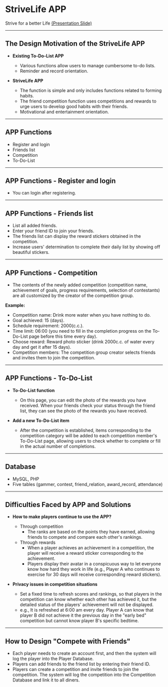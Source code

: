 # StriveLife APP
Strive for a better Life
[(Presentation Slide)](https://drive.google.com/file/d/1jkqYZkJ4xQWtfatLdBt8soHQ5vqtM5UK/view?usp=sharing)

---

## The Design Motivation of the StriveLife APP

- **Existing To-Do-List APP**
  - Various functions allow users to manage cumbersome to-do lists.
  - Reminder and record orientation.

- **StriveLife APP**
  - The function is simple and only includes functions related to forming habits.
  - The friend competition function uses competitions and rewards to urge users to develop good habits with their friends.
  - Motivational and entertainment orientation.

---

## APP Functions

- Register and login
- Friends list
- Competition
- To-Do-List

---

## APP Functions - Register and login

- You can login after registering.

---

## APP Functions - Friends list

- List all added friends.
- Enter your friend ID to join your friends.
- The friends list can display the reward stickers obtained in the competition.
- Increase users' determination to complete their daily list by showing off beautiful stickers.

---

## APP Functions - Competition

- The contents of the newly added competition (competition name, achievement of goals, progress requirements, selection of contestants) are all customized by the creator of the competition group.
  
**Example:**
  - Competition name: Drink more water when you have nothing to do.
  - Goal achieved: 15 (days).
  - Schedule requirement: 2000(c.c.).
  - Time limit: 06:00 (you need to fill in the completion progress on the To-Do-List page before this time every day).
  - Choose reward: Reward photo sticker (drink 2000c.c. of water every day and get it after 15 days).
  - Competition members: The competition group creator selects friends and invites them to join the competition.

---

## APP Functions - To-Do-List

- **To-Do-List function**
  - On this page, you can edit the photo of the rewards you have received. When your friends check your status through the friend list, they can see the photo of the rewards you have received.

- **Add a new To-Do-List item**
  - After the competition is established, items corresponding to the competition category will be added to each competition member's To-Do-List page, allowing users to check whether to complete or fill in the actual number of completions.

---

## Database

- MySQL, PHP
- Five tables (gammer, contest, friend_relation, award_record, attendance)

---

## Difficulties Faced by APP and Solutions

- **How to make players continue to use the APP?**
  - Through competition
    - The ranks are based on the points they have earned, allowing friends to compete and compare each other's rankings.
  - Through rewards
    - When a player achieves an achievement in a competition, the player will receive a reward sticker corresponding to the achievement.
    - Players display their avatar in a conspicuous way to let everyone know how hard they work in life (e.g., Player A who continues to exercise for 30 days will receive corresponding reward stickers).

- **Privacy issues in competition situations**
  - Set a fixed time to refresh scores and rankings, so that players in the competition can know whether each other has achieved it, but the detailed status of the players' achievement will not be displayed.
  - e.g., It is refreshed at 6:00 am every day. Player A can know that player B did not achieve it the previous day in the "early bed" competition but cannot know player B's specific bedtime.

---

## How to Design "Compete with Friends"

- Each player needs to create an account first, and then the system will log the player into the Player Database.
- Players can add friends to the friend list by entering their friend ID.
- Players can create a competition and invite friends to join the competition. The system will log the competition into the Competition Database and link it to all diners.

